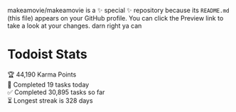 makeamovie/makeamovie is a ✨ special ✨ repository because its `README.md` (this file) appears on your GitHub profile.
You can click the Preview link to take a look at your changes. darn right ya can

# Todoist Stats

<!-- TODO-IST:START -->
🏆  44,190 Karma Points           
🌸  Completed 19 tasks today           
✅  Completed 30,895 tasks so far           
⏳  Longest streak is 328 days
<!-- TODO-IST:END -->